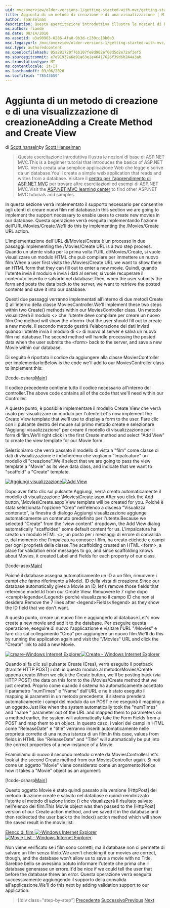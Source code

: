 ```yaml
---
uid: mvc/overview/older-versions-1/getting-started-with-mvc/getting-started-with-mvc-part6
title: Aggiunta di un metodo di creazione e di una visualizzazione | Microsoft Docs
author: shanselman
description: Questa esercitazione introduttiva illustra le nozioni di base di ASP.NET MVC. Creare una semplice applicazione Web che legge e scrive da un database.
ms.author: riande
ms.date: 08/14/2010
ms.assetid: a3a90963-0286-4fa0-9b3d-c230cc18b0a3
msc.legacyurl: /mvc/overview/older-versions-1/getting-started-with-mvc/getting-started-with-mvc-part6
msc.type: authoredcontent
ms.openlocfilehash: 05a281720f76b107fe8d902ef60d5d2e72af3ef5
ms.sourcegitcommit: e7e91932a6e91a63e2e46417626f39d6b244a3ab
ms.translationtype: MT
ms.contentlocale: it-IT
ms.lasthandoff: 03/06/2020
ms.locfileid: "78543659"
---
```

# <a name="adding-a-create-method-and-create-view"></a><span data-ttu-id="98a15-104">Aggiunta di un metodo di creazione e di una visualizzazione di creazione</span><span class="sxs-lookup"><span data-stu-id="98a15-104">Adding a Create Method and Create View</span></span>

<span data-ttu-id="98a15-105">di [Scott hanseln](https://github.com/shanselman)</span><span class="sxs-lookup"><span data-stu-id="98a15-105">by [Scott Hanselman](https://github.com/shanselman)</span></span>

> <span data-ttu-id="98a15-106">Questa esercitazione introduttiva illustra le nozioni di base di ASP.NET MVC.</span><span class="sxs-lookup"><span data-stu-id="98a15-106">This is a beginner tutorial that introduces the basics of ASP.NET MVC.</span></span> <span data-ttu-id="98a15-107">Verrà creata una semplice applicazione Web che legge e scrive da un database.</span><span class="sxs-lookup"><span data-stu-id="98a15-107">You'll create a simple web application that reads and writes from a database.</span></span> <span data-ttu-id="98a15-108">Visitare il [centro per l'apprendimento di ASP.NET MVC](../../../index.md) per trovare altre esercitazioni ed esempi di ASP.NET MVC.</span><span class="sxs-lookup"><span data-stu-id="98a15-108">Visit the [ASP.NET MVC learning center](../../../index.md) to find other ASP.NET MVC tutorials and samples.</span></span>

<span data-ttu-id="98a15-109">In questa sezione verrà implementato il supporto necessario per consentire agli utenti di creare nuovi film nel database.</span><span class="sxs-lookup"><span data-stu-id="98a15-109">In this section we are going to implement the support necessary to enable users to create new movies in our database.</span></span> <span data-ttu-id="98a15-110">Questa operazione verrà eseguita implementando l'azione dell'URL/Movies/Create.</span><span class="sxs-lookup"><span data-stu-id="98a15-110">We'll do this by implementing the /Movies/Create URL action.</span></span>

<span data-ttu-id="98a15-111">L'implementazione dell'URL di/Movies/Create è un processo in due passaggi.</span><span class="sxs-lookup"><span data-stu-id="98a15-111">Implementing the /Movies/Create URL is a two step process.</span></span> <span data-ttu-id="98a15-112">Quando un utente visita per la prima volta l'URL di/Movies/Create, si vuole visualizzare un modulo HTML che può compilare per immettere un nuovo film.</span><span class="sxs-lookup"><span data-stu-id="98a15-112">When a user first visits the /Movies/Create URL we want to show them an HTML form that they can fill out to enter a new movie.</span></span> <span data-ttu-id="98a15-113">Quindi, quando l'utente invia il modulo e invia i dati al server, si vuole recuperare il contenuto inserito e salvarlo nel database.</span><span class="sxs-lookup"><span data-stu-id="98a15-113">Then, when the user submits the form and posts the data back to the server, we want to retrieve the posted contents and save it into our database.</span></span>

<span data-ttu-id="98a15-114">Questi due passaggi verranno implementati all'interno di due metodi Create () all'interno della classe MoviesController.</span><span class="sxs-lookup"><span data-stu-id="98a15-114">We'll implement these two steps within two Create() methods within our MoviesController class.</span></span> <span data-ttu-id="98a15-115">Un metodo visualizzerà il modulo &lt;&gt; che l'utente deve compilare per creare un nuovo film.</span><span class="sxs-lookup"><span data-stu-id="98a15-115">One method will show the &lt;form&gt; that the user should fill out to create a new movie.</span></span> <span data-ttu-id="98a15-116">Il secondo metodo gestirà l'elaborazione dei dati inviati quando l'utente invia il modulo di &lt;&gt; di nuovo al server e salva un nuovo film nel database.</span><span class="sxs-lookup"><span data-stu-id="98a15-116">The second method will handle processing the posted data when the user submits the &lt;form&gt; back to the server, and save a new Movie within our database.</span></span>

<span data-ttu-id="98a15-117">Di seguito è riportato il codice da aggiungere alla classe MoviesController per implementarlo:</span><span class="sxs-lookup"><span data-stu-id="98a15-117">Below is the code we'll add to our MoviesController class to implement this:</span></span>

[!code-csharp[Main](getting-started-with-mvc-part6/samples/sample1.cs)]

<span data-ttu-id="98a15-118">Il codice precedente contiene tutto il codice necessario all'interno del controller.</span><span class="sxs-lookup"><span data-stu-id="98a15-118">The above code contains all of the code that we'll need within our Controller.</span></span>

<span data-ttu-id="98a15-119">A questo punto, è possibile implementare il modello Create View che verrà usato per visualizzare un modulo per l'utente.</span><span class="sxs-lookup"><span data-stu-id="98a15-119">Let's now implement the Create View template that we'll use to display a form to the user.</span></span> <span data-ttu-id="98a15-120">Fare clic con il pulsante destro del mouse sul primo metodo create e selezionare "Aggiungi visualizzazione" per creare il modello di visualizzazione per il form di film.</span><span class="sxs-lookup"><span data-stu-id="98a15-120">We'll right click in the first Create method and select "Add View" to create the view template for our Movie form.</span></span>

<span data-ttu-id="98a15-121">Selezioniamo che verrà passato il modello di vista a "film" come classe di dati di visualizzazione e indicheremo che vogliamo "impalcature" un modello di "creazione".</span><span class="sxs-lookup"><span data-stu-id="98a15-121">We'll select that we are going to pass the view template a "Movie" as its view data class, and indicate that we want to "scaffold" a "Create" template.</span></span>

<span data-ttu-id="98a15-122">[![Aggiungi visualizzazione](getting-started-with-mvc-part6/_static/image2.png)](getting-started-with-mvc-part6/_static/image1.png)</span><span class="sxs-lookup"><span data-stu-id="98a15-122">[![Add View](getting-started-with-mvc-part6/_static/image2.png)](getting-started-with-mvc-part6/_static/image1.png)</span></span>

<span data-ttu-id="98a15-123">Dopo aver fatto clic sul pulsante Aggiungi, verrà creato automaticamente il modello di visualizzazione \Movies\Create.aspx.</span><span class="sxs-lookup"><span data-stu-id="98a15-123">After you click the Add button, \Movies\Create.aspx View template will be created for you.</span></span> <span data-ttu-id="98a15-124">Poiché è stata selezionata l'opzione "Crea" nell'elenco a discesa "Visualizza contenuto", la finestra di dialogo Aggiungi visualizzazione aggiunge automaticamente un contenuto predefinito per l'utente.</span><span class="sxs-lookup"><span data-stu-id="98a15-124">Because we selected "Create" from the "view content" dropdown, the Add View dialog automatically "scaffolded" some default content for us.</span></span> <span data-ttu-id="98a15-125">L'impalcatura ha creato un modulo HTML &lt;&gt;, un posto per i messaggi di errore di convalida e, dal momento che l'impalcatura conosce i film, ha creato etichette e campi per ogni proprietà della classe.</span><span class="sxs-lookup"><span data-stu-id="98a15-125">The scaffolding created an HTML &lt;form&gt;, a place for validation error messages to go, and since scaffolding knows about Movies, it created Label and Fields for each property of our class.</span></span>

[!code-aspx[Main](getting-started-with-mvc-part6/samples/sample2.aspx)]

<span data-ttu-id="98a15-126">Poiché il database assegna automaticamente un ID a un film, rimuovere i campi che fanno riferimento a Model. ID della vista di creazione.</span><span class="sxs-lookup"><span data-stu-id="98a15-126">Since our database automatically gives a Movie an ID, let's remove those fields that reference model.Id from our Create View.</span></span> <span data-ttu-id="98a15-127">Rimuovere le 7 righe dopo &lt;campi&gt;legenda&lt;/Legend&gt; perché visualizzano il campo ID che non si desidera.</span><span class="sxs-lookup"><span data-stu-id="98a15-127">Remove the 7 lines after &lt;legend&gt;Fields&lt;/legend&gt; as they show the ID field that we don't want.</span></span>

<span data-ttu-id="98a15-128">A questo punto, creare un nuovo film e aggiungerlo al database.</span><span class="sxs-lookup"><span data-stu-id="98a15-128">Let's now create a new movie and add it to the database.</span></span> <span data-ttu-id="98a15-129">Per eseguire questa operazione, eseguire di nuovo l'applicazione e visitare l'URL "/Movies" e fare clic sul collegamento "Crea" per aggiungere un nuovo film.</span><span class="sxs-lookup"><span data-stu-id="98a15-129">We'll do this by running the application again and visit the "/Movies" URL and click the "Create" link to add a new Movie.</span></span>

<span data-ttu-id="98a15-130">[![creare-Windows Internet Explorer](getting-started-with-mvc-part6/_static/image4.png)](getting-started-with-mvc-part6/_static/image3.png)</span><span class="sxs-lookup"><span data-stu-id="98a15-130">[![Create - Windows Internet Explorer](getting-started-with-mvc-part6/_static/image4.png)](getting-started-with-mvc-part6/_static/image3.png)</span></span>

<span data-ttu-id="98a15-131">Quando si fa clic sul pulsante Create (Crea), verrà eseguito il postback (tramite HTTP POST) i dati in questo modulo al metodo/Movies/Create appena creato.</span><span class="sxs-lookup"><span data-stu-id="98a15-131">When we click the Create button, we'll be posting back (via HTTP POST) the data on this form to the /Movies/Create method that we just created.</span></span> <span data-ttu-id="98a15-132">Proprio come quando il sistema ha automaticamente accettato il parametro "numTimes" e "Name" dall'URL e ne è stato eseguito il mapping ai parametri in un metodo precedente, il sistema prenderà automaticamente i campi del modulo da un POST e ne eseguirà il mapping a un oggetto.</span><span class="sxs-lookup"><span data-stu-id="98a15-132">Just like when the system automatically took the "numTimes" and "name " parameter out of the URL and mapped them to parameters on a method earlier, the system will automatically take the Form Fields from a POST and map them to an object.</span></span> <span data-ttu-id="98a15-133">In questo caso, i valori dei campi in HTML come "ReleaseDate" e "title" verranno inseriti automaticamente nelle proprietà corrette di una nuova istanza di un film.</span><span class="sxs-lookup"><span data-stu-id="98a15-133">In this case, values from fields in HTML like "ReleaseDate" and "Title" will automatically be put into the correct properties of a new instance of a Movie.</span></span>

<span data-ttu-id="98a15-134">Esaminiamo di nuovo il secondo metodo create da MoviesController.</span><span class="sxs-lookup"><span data-stu-id="98a15-134">Let's look at the second Create method from our MoviesController again.</span></span> <span data-ttu-id="98a15-135">Si noti come un oggetto "Movie" viene considerato come un argomento:</span><span class="sxs-lookup"><span data-stu-id="98a15-135">Notice how it takes a "Movie" object as an argument:</span></span>

[!code-csharp[Main](getting-started-with-mvc-part6/samples/sample3.cs)]

<span data-ttu-id="98a15-136">Questo oggetto Movie è stato quindi passato alla versione [HttpPost] del metodo di azione create e salvato nel database e quindi reindirizzato l'utente al metodo di azione index () che visualizzerà il risultato salvato nell'elenco dei film:</span><span class="sxs-lookup"><span data-stu-id="98a15-136">This Movie object was then passed to the [HttpPost] version of our Create action method, and we saved it in the database and then redirected the user back to the Index() action method which will show the saved result in the movie list:</span></span>

<span data-ttu-id="98a15-137">[Elenco di film ![-Windows Internet Explorer](getting-started-with-mvc-part6/_static/image6.png)](getting-started-with-mvc-part6/_static/image5.png)</span><span class="sxs-lookup"><span data-stu-id="98a15-137">[![Movie List - Windows Internet Explorer](getting-started-with-mvc-part6/_static/image6.png)](getting-started-with-mvc-part6/_static/image5.png)</span></span>

<span data-ttu-id="98a15-138">Non viene verificato se i film sono corretti, ma il database non ci permette di salvare un film senza titolo.</span><span class="sxs-lookup"><span data-stu-id="98a15-138">We aren't checking if our movies are correct, though, and the database won't allow us to save a movie with no Title.</span></span> <span data-ttu-id="98a15-139">Sarebbe bello se avessimo potuto informare l'utente che prima che il database generasse un errore.</span><span class="sxs-lookup"><span data-stu-id="98a15-139">It'd be nice if we could tell the user that before the database threw an error.</span></span> <span data-ttu-id="98a15-140">Questa operazione verrà eseguita successivamente aggiungendo il supporto della convalida all'applicazione.</span><span class="sxs-lookup"><span data-stu-id="98a15-140">We'll do this next by adding validation support to our application.</span></span>

> [!div class="step-by-step"]
> <span data-ttu-id="98a15-141">[Precedente](getting-started-with-mvc-part5.md)
> [Successivo](getting-started-with-mvc-part7.md)</span><span class="sxs-lookup"><span data-stu-id="98a15-141">[Previous](getting-started-with-mvc-part5.md)
[Next](getting-started-with-mvc-part7.md)</span></span>
